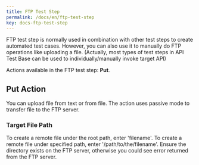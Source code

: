 ```yaml
---
title: FTP Test Step
permalink: /docs/en/ftp-test-step
key: docs-ftp-test-step
---
```

FTP test step is normally used in combination with other test steps to create automated test cases. However, you can also use it to manually do FTP operations like uploading a file. (Actually, most types of test steps in API Test Base can be used to individually/manually invoke target API)

Actions available in the FTP test step: **Put**.

## Put Action
You can upload file from text or from file. The action uses passive mode to transfer file to the FTP server.

### Target File Path
To create a remote file under the root path, enter 'filename'.
To create a remote file under specified path, enter '/path/to/the/filename'. Ensure the directory exists on the FTP server, otherwise you could see error returned from the FTP server.